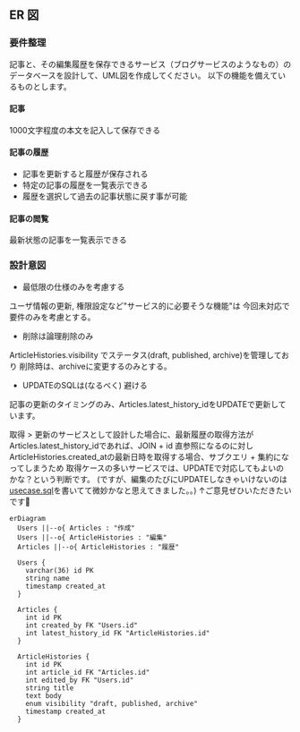 ## ER 図

### 要件整理

記事と、その編集履歴を保存できるサービス（ブログサービスのようなもの）のデータベースを設計して、UML図を作成してください。
以下の機能を備えているものとします。

#### 記事
  1000文字程度の本文を記入して保存できる
#### 記事の履歴
  - 記事を更新すると履歴が保存される
  - 特定の記事の履歴を一覧表示できる
  - 履歴を選択して過去の記事状態に戻す事が可能

#### 記事の閲覧
  最新状態の記事を一覧表示できる


### 設計意図

- 最低限の仕様のみを考慮する

ユーザ情報の更新, 権限設定など"サービス的に必要そうな機能"は
今回未対応で要件のみを考慮とする。

- 削除は論理削除のみ

ArticleHistories.visibility でステータス(draft, published, archive)を管理しており
削除時は、archiveに変更するのみとする。

- UPDATEのSQLは(なるべく) 避ける

記事の更新のタイミングのみ、Articles.latest_history_idをUPDATEで更新しています。

取得 > 更新のサービスとして設計した場合に、最新履歴の取得方法が
Articles.latest_history_idであれば、JOIN + id 直参照になるのに対し
ArticleHistories.created_atの最新日時を取得する場合、サブクエリ + 集約になってしまうため
取得ケースの多いサービスでは、UPDATEで対応してもよいのかな？という判断です。
(ですが、編集のたびにUPDATEしなきゃいけないのは[usecase.sql](./usecase.sql)を書いてて微妙かなと思えてきました。。)
↑ご意見ぜひいただきたいです🙋


```mermaid
erDiagram
  Users ||--o{ Articles : "作成"
  Users ||--o{ ArticleHistories : "編集"
  Articles ||--o{ ArticleHistories : "履歴"

  Users {
    varchar(36) id PK
    string name
    timestamp created_at
  }

  Articles {
    int id PK
    int created_by FK "Users.id"
    int latest_history_id FK "ArticleHistories.id"
  }

  ArticleHistories {
    int id PK
    int article_id FK "Articles.id"
    int edited_by FK "Users.id"
    string title
    text body
    enum visibility "draft, published, archive"
    timestamp created_at
  }
```
